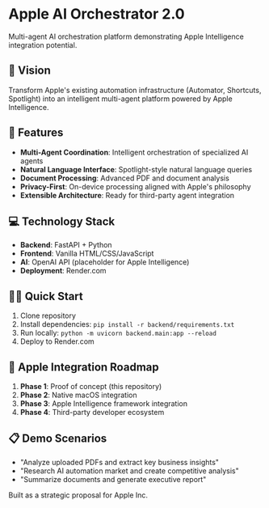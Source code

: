 # Apple AI Orchestrator 2.0

Multi-agent AI orchestration platform demonstrating Apple Intelligence integration potential.

## 🎯 Vision
Transform Apple's existing automation infrastructure (Automator, Shortcuts, Spotlight) into an intelligent multi-agent platform powered by Apple Intelligence.

## 🚀 Features
- **Multi-Agent Coordination**: Intelligent orchestration of specialized AI agents
- **Natural Language Interface**: Spotlight-style natural language queries
- **Document Processing**: Advanced PDF and document analysis
- **Privacy-First**: On-device processing aligned with Apple's philosophy
- **Extensible Architecture**: Ready for third-party agent integration

## 💻 Technology Stack
- **Backend**: FastAPI + Python
- **Frontend**: Vanilla HTML/CSS/JavaScript
- **AI**: OpenAI API (placeholder for Apple Intelligence)
- **Deployment**: Render.com

## 🏃‍♂️ Quick Start
1. Clone repository
2. Install dependencies: `pip install -r backend/requirements.txt`
3. Run locally: `python -m uvicorn backend.main:app --reload`
4. Deploy to Render.com

## 🍎 Apple Integration Roadmap
1. **Phase 1**: Proof of concept (this repository)
2. **Phase 2**: Native macOS integration
3. **Phase 3**: Apple Intelligence framework integration
4. **Phase 4**: Third-party developer ecosystem

## 📋 Demo Scenarios
- "Analyze uploaded PDFs and extract key business insights"
- "Research AI automation market and create competitive analysis"  
- "Summarize documents and generate executive report"

Built as a strategic proposal for Apple Inc.
